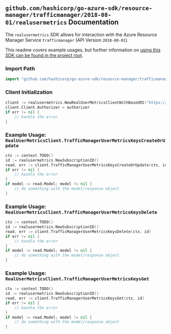 
## `github.com/hashicorp/go-azure-sdk/resource-manager/trafficmanager/2018-08-01/realusermetrics` Documentation

The `realusermetrics` SDK allows for interaction with the Azure Resource Manager Service `trafficmanager` (API Version `2018-08-01`).

This readme covers example usages, but further information on [using this SDK can be found in the project root](https://github.com/hashicorp/go-azure-sdk/tree/main/docs).

### Import Path

```go
import "github.com/hashicorp/go-azure-sdk/resource-manager/trafficmanager/2018-08-01/realusermetrics"
```


### Client Initialization

```go
client := realusermetrics.NewRealUserMetricsClientWithBaseURI("https://management.azure.com")
client.Client.Authorizer = authorizer
if err != nil {
	// handle the error
}
```


### Example Usage: `RealUserMetricsClient.TrafficManagerUserMetricsKeysCreateOrUpdate`

```go
ctx := context.TODO()
id := realusermetrics.NewSubscriptionID()
read, err := client.TrafficManagerUserMetricsKeysCreateOrUpdate(ctx, id)
if err != nil {
	// handle the error
}
if model := read.Model; model != nil {
	// do something with the model/response object
}
```


### Example Usage: `RealUserMetricsClient.TrafficManagerUserMetricsKeysDelete`

```go
ctx := context.TODO()
id := realusermetrics.NewSubscriptionID()
read, err := client.TrafficManagerUserMetricsKeysDelete(ctx, id)
if err != nil {
	// handle the error
}
if model := read.Model; model != nil {
	// do something with the model/response object
}
```


### Example Usage: `RealUserMetricsClient.TrafficManagerUserMetricsKeysGet`

```go
ctx := context.TODO()
id := realusermetrics.NewSubscriptionID()
read, err := client.TrafficManagerUserMetricsKeysGet(ctx, id)
if err != nil {
	// handle the error
}
if model := read.Model; model != nil {
	// do something with the model/response object
}
```
